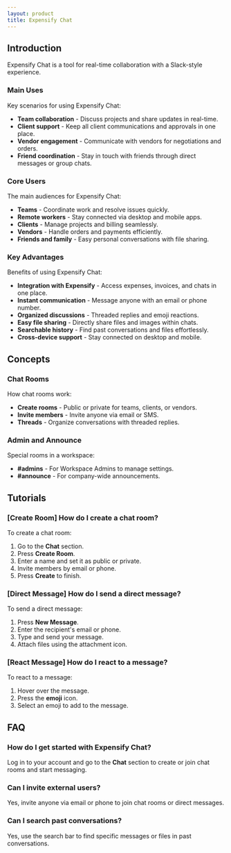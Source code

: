 ```yaml
---
layout: product
title: Expensify Chat
---
```


## Introduction
Expensify Chat is a tool for real-time collaboration with a Slack-style experience.

### Main Uses
Key scenarios for using Expensify Chat:

* **Team collaboration** - Discuss projects and share updates in real-time.
* **Client support** - Keep all client communications and approvals in one place.
* **Vendor engagement** - Communicate with vendors for negotiations and orders.
* **Friend coordination** - Stay in touch with friends through direct messages or group chats.

### Core Users
The main audiences for Expensify Chat:

* **Teams** - Coordinate work and resolve issues quickly.
* **Remote workers** - Stay connected via desktop and mobile apps.
* **Clients** - Manage projects and billing seamlessly.
* **Vendors** - Handle orders and payments efficiently.
* **Friends and family** - Easy personal conversations with file sharing.

### Key Advantages
Benefits of using Expensify Chat:

* **Integration with Expensify** - Access expenses, invoices, and chats in one place.
* **Instant communication** - Message anyone with an email or phone number.
* **Organized discussions** - Threaded replies and emoji reactions.
* **Easy file sharing** - Directly share files and images within chats.
* **Searchable history** - Find past conversations and files effortlessly.
* **Cross-device support** - Stay connected on desktop and mobile.

## Concepts

### Chat Rooms
How chat rooms work:

* **Create rooms** - Public or private for teams, clients, or vendors.
* **Invite members** - Invite anyone via email or SMS.
* **Threads** - Organize conversations with threaded replies.

### Admin and Announce
Special rooms in a workspace:

* **#admins** - For Workspace Admins to manage settings.
* **#announce** - For company-wide announcements.

## Tutorials

### [Create Room] How do I create a chat room?
To create a chat room:

1. Go to the **Chat** section.
2. Press **Create Room**.
3. Enter a name and set it as public or private.
4. Invite members by email or phone.
5. Press **Create** to finish.

### [Direct Message] How do I send a direct message?
To send a direct message:

1. Press **New Message**.
2. Enter the recipient's email or phone.
3. Type and send your message.
4. Attach files using the attachment icon.

### [React Message] How do I react to a message?
To react to a message:

1. Hover over the message.
2. Press the **emoji** icon.
3. Select an emoji to add to the message.

## FAQ

### How do I get started with Expensify Chat?
Log in to your account and go to the **Chat** section to create or join chat rooms and start messaging.

### Can I invite external users?
Yes, invite anyone via email or phone to join chat rooms or direct messages.

### Can I search past conversations?
Yes, use the search bar to find specific messages or files in past conversations.
